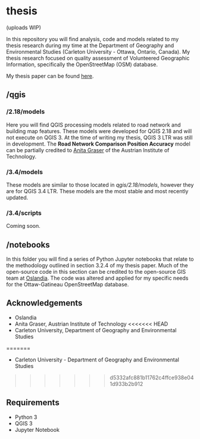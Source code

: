 # thesis 

(uploads WIP)

In this repository you will find analysis, code and models related to my thesis research during my time at the Department of Geography and Environmental Studies (Carleton University - Ottawa, Ontario, Canada). My thesis research focused on quality assessment of Volunteered Geographic Information, specifically the OpenStreetMap (OSM) database.

My thesis paper can be found [here](https://curve.carleton.ca/fb66a114-871d-4cac-bfb1-092a65a28ccc).

## /qgis

### /2.18/models

Here you will find QGIS processing models related to road network and building map features. These models were developed for QGIS 2.18 and will not execute on QGIS 3. At the time of writing my thesis, QGIS 3 LTR was still in development. The **Road Network Comparison Position Accuracy** model can be partially credited to [Anita Graser](https://anitagraser.com/) of the Austrian Institute of Technology.

### /3.4/models

These models are similar to those located in *qgis/2.18/models*, however they are for QGIS 3.4 LTR. These models are the most stable and most recently updated.

### /3.4/scripts

Coming soon.

## /notebooks

In this folder you will find a series of Python Jupyter notebooks that relate to the methodology outlined in section 3.2.4 of my thesis paper. Much of the open-source code in this section can be credited to the open-source GIS team at [Oslandia](https://github.com/Oslandia/osm-data-classification). The code was altered and applied for my specific needs for the Ottaw-Gatineau OpenStreetMap database.

## Acknowledgements
* Oslandia
* Anita Graser, Austrian Institute of Technology
<<<<<<< HEAD
* Carleton University, Department of Geography and Environmental Studies

=======
* Carleton University - Department of Geography and Environmental Studies
>>>>>>> d5332afc881b11762c4ffce938e041d933b2b912

## Requirements

* Python 3
* QGIS 3
* Jupyter Notebook
